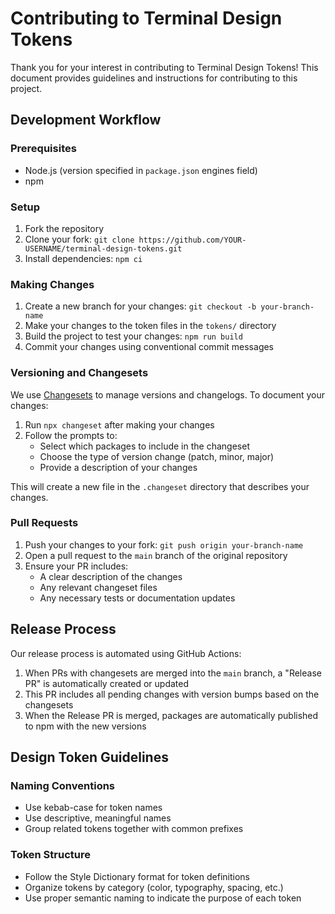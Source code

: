 # Contributing to Terminal Design Tokens

Thank you for your interest in contributing to Terminal Design Tokens! This document provides guidelines and instructions for contributing to this project.

## Development Workflow

### Prerequisites

- Node.js (version specified in `package.json` engines field)
- npm

### Setup

1. Fork the repository
2. Clone your fork: `git clone https://github.com/YOUR-USERNAME/terminal-design-tokens.git`
3. Install dependencies: `npm ci`

### Making Changes

1. Create a new branch for your changes: `git checkout -b your-branch-name`
2. Make your changes to the token files in the `tokens/` directory
3. Build the project to test your changes: `npm run build`
4. Commit your changes using conventional commit messages

### Versioning and Changesets

We use [Changesets](https://github.com/changesets/changesets) to manage versions and changelogs. To document your changes:

1. Run `npx changeset` after making your changes
2. Follow the prompts to:
   - Select which packages to include in the changeset
   - Choose the type of version change (patch, minor, major)
   - Provide a description of your changes

This will create a new file in the `.changeset` directory that describes your changes.

### Pull Requests

1. Push your changes to your fork: `git push origin your-branch-name`
2. Open a pull request to the `main` branch of the original repository
3. Ensure your PR includes:
   - A clear description of the changes
   - Any relevant changeset files
   - Any necessary tests or documentation updates

## Release Process

Our release process is automated using GitHub Actions:

1. When PRs with changesets are merged into the `main` branch, a "Release PR" is automatically created or updated
2. This PR includes all pending changes with version bumps based on the changesets
3. When the Release PR is merged, packages are automatically published to npm with the new versions

## Design Token Guidelines

### Naming Conventions

- Use kebab-case for token names
- Use descriptive, meaningful names
- Group related tokens together with common prefixes

### Token Structure

- Follow the Style Dictionary format for token definitions
- Organize tokens by category (color, typography, spacing, etc.)
- Use proper semantic naming to indicate the purpose of each token
